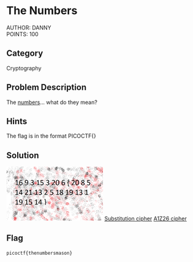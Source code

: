 <h1>
The Numbers
</h1>
AUTHOR: DANNY<br>
POINTS: 100

<h2>Category</h2>
Cryptography

<h2>Problem Description</h2>
The <a href="https://github.com/laiyutong/picoCTF_2019_writeup/blob/main/Cryptography/The%20Numbers/the_numbers.png">numbers</a>... what do they mean?

<h2>Hints</h2>
The flag is in the format PICOCTF{}

<h2>Solution</h2>
<img src="https://github.com/laiyutong/picoCTF_2019_writeup/blob/main/Cryptography/The%20Numbers/the_numbers.png" alt="the_numbers" width=50%>
<a href="https://en.wikipedia.org/wiki/Substitution_cipher">Substitution cipher</a>
<a href="https://zh.wikipedia.org/wiki/A1Z26%E5%AF%86%E7%A2%BC">A1Z26 cipher</a>

<h2>Flag</h2>
<code>picoctf{thenumbersmason}</code>
